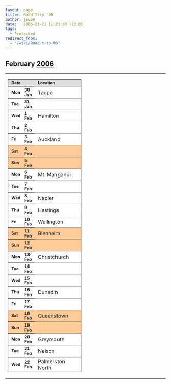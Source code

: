 ```yaml
---
layout: page
title:  Road Trip '06
author: jevon
date:   2006-01-21 11:21:00 +13:00
tags:
  - Protected
redirect_from:
  - "/wiki/Road-trip-06"
---
```


## February [2006](2006.md)

<style>.roadtrip { border-collapse: collapse; width: 100%; } .roadtrip TR, .roadtrip TD.map { border: 1px solid gray; background: white; } .roadtrip TH { font-size: 0.8em; } .roadtrip TR.a { background: #dddddd; } .roadtrip TR.w { background:  #ffcc99; } .roadtrip TR TD, .roadtrip TR TH { padding: 3px; text-align: left; padding-left: 10px; } .roadtrip TR + TH { background: #cccccc; } TD.map { width: 240px; } TD.map IMG { width: 238px; height: 339px; } TD.map IMG:hover { width: 477px; height: 678px; }</style><table style="width:100%;"><tr valign="top"><td rowspan="2">
<table class="roadtrip">
<tr class="a"><th colspan="2">Date</th><th colspan="3">Location</th></tr>
<tr><th>Mon</th><th>30 Jan</th>
<td>Taupo</td>
<td></td>
<td></td></tr>
<tr><th>Tue</th><th>31 Jan</th>
<td></td>
<td></td>
<td></td></tr>
<tr><th>Wed</th><th>1 Feb</th>
<td>Hamilton</td>
<td></td>
<td></td></tr>
<tr><th>Thu</th><th>2 Feb</th>
<td></td>
<td></td>
<td></td></tr>
<tr><th>Fri</th><th>3 Feb</th>
<td>Auckland</td>
<td></td>
<td></td></tr>
<tr class="w"><th>Sat</th><th>4 Feb</th>
<td></td>
<td></td>
<td></td></tr>
<tr class="w"><th>Sun</th><th>5 Feb</th>
<td></td>
<td></td>
<td></td></tr>
<tr><th>Mon</th><th>6 Feb</th>
<td>Mt. Manganui</td>
<td></td>
<td></td></tr>
<tr><th>Tue</th><th>7 Feb</th>
<td></td>
<td></td>
<td></td></tr>
<tr><th>Wed</th><th>8 Feb</th>
<td>Napier</td>
<td></td>
<td></td></tr>
<tr><th>Thu</th><th>9 Feb</th>
<td>Hastings</td>
<td></td>
<td></td></tr>
<tr><th>Fri</th><th>10 Feb</th>
<td>Wellington</td>
<td></td>
<td></td></tr>
<tr class="w"><th>Sat</th><th>11 Feb</th>
<td>Blenheim</td>
<td></td>
<td></td></tr>
<tr class="w"><th>Sun</th><th>12 Feb</th>
<td></td>
<td></td>
<td></td></tr>
<tr><th>Mon</th><th>13 Feb</th>
<td>Christchurch</td>
<td></td>
<td></td></tr>
<tr><th>Tue</th><th>14 Feb</th>
<td></td>
<td></td>
<td></td></tr>
<tr><th>Wed</th><th>15 Feb</th>
<td></td>
<td></td>
<td></td></tr>
<tr><th>Thu</th><th>16 Feb</th>
<td>Dunedin</td>
<td></td>
<td></td></tr>
<tr><th>Fri</th><th>17 Feb</th>
<td></td>
<td></td>
<td></td></tr>
<tr class="w"><th>Sat</th><th>18 Feb</th>
<td>Queenstown</td>
<td></td>
<td></td></tr>
<tr class="w"><th>Sun</th><th>19 Feb</th>
<td></td>
<td></td>
<td></td></tr>
<tr><th>Mon</th><th>20 Feb</th>
<td>Greymouth</td>
<td></td>
<td></td></tr>
<tr><th>Tue</th><th>21 Feb</th>
<td>Nelson</td>
<td></td>
<td></td></tr>
<tr><th>Wed</th><th>22 Feb</th>
<td>Palmerston North</td>
<td></td>
<td></td></tr>
</table>
</td><td class="map"></td></table>
